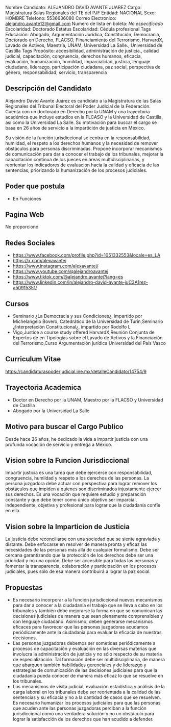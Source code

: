Nombre Candidato: ALEJANDRO DAVID AVANTE JUAREZ
Cargo: Magistratura Salas Regionales del TE del PJF
Entidad: NACIONAL
Sexo: HOMBRE
Telefono: 5536636080
Correo Electronico: alejandro.avante12@gmail.com
Numero de lista en boleta: *No especificado*
Escolaridad: Doctorado
Estatus Escolaridad: Cédula profesional
Tags Educación: Abogado, Argumentación Jurídica, Constitución, Democracia, Doctorado en Derecho, FLACSO, Financiamiento del Terrorismo, HarvardX, Lavado de Activos, Maestría, UNAM, Universidad La Salle., Universidad de Castilla
Tags Propósito: accesibilidad, administración de justicia., calidad judicial, capacitación, congruencia, derechos humanos, eficacia, evaluación, humanización, humildad, imparcialidad, justicia, lenguaje ciudadano, liderazgo, participación ciudadana, paz social, perspectiva de género, responsabilidad, servicio, transparencia


## Descripción del Candidato 

Alejandro David Avante Juárez es candidato a la Magistratura de las Salas Regionales del Tribunal Electoral del Poder Judicial de la Federación. Cuenta con un doctorado en Derecho por la UNAM y una trayectoria académica que incluye estudios en la FLCASO y la Universidad de Castilla, así como la Universidad La Salle.  Su motivación para buscar el cargo se basa en 26 años de servicio a la impartición de justicia en México.

Su visión de la función jurisdiccional se centra en la responsabilidad, humildad, el respeto a los derechos humanos y la necesidad de remover obstáculos para personas discriminadas. Propone incorporar mecanismos de comunicación para dar a conocer el trabajo de los tribunales, mejorar la capacitación continua de los jueces en áreas multidisciplinarias, y reorientar los indicadores de evaluación hacia la calidad y eficacia de las sentencias, priorizando la humanización de los procesos judiciales.


## Poder que postula

- En Funciones


## Pagina Web

No proporcionó


## Redes Sociales

- https://www.facebook.com/profile.php?id=1051332553&locale=es_LA
- https://x.com/alexavantej
- https://www.instagram.com/alexavantej/
- https://www.youtube.com/@alejandroavantej
- https://www.tiktok.com/@alejandro.avantej?lang=es
- https://www.linkedin.com/in/alejandro-david-avante-juC3A1rez-a50915351/


## Cursos

- Seminario ¿La Democracia y sus Condiciones¿, impartido por Michelangelo Bovero, Catedrático de la Universidad de Turin,Seminario ¿Interpretación Constitucional¿, impartido por Rodolfo L
- Vigo,Justice a course  study offered  HarvardX,Reunión Conjunta de Expertos de  en Tipologías sobre el Lavado de Activos y la Financiación del Terrorismo,Curso Argumentación jurídica Universidad del País Vasco


## Curriculum Vitae

https://candidaturaspoderjudicial.ine.mx/detalleCandidato/14754/9


## Trayectoria Academica

- Doctor en Derecho por la UNAM, Maestro por la FLACSO y Universidad de Castilla
- Abogado por la Universidad La Salle


## Motivo para buscar el Cargo Publico

Desde hace 26 años, he dedicado la vida a impartir justicia con una profunda vocación de servicio y entrega a México.


## Vision sobre la Funcion Jurisdiccional

Impartir justicia es una tarea que debe ejercerse con responsabilidad, congruencia, humildad y respeto a los derechos de las personas. La persona juzgadora debe actuar con perspectiva para lograr remover los obstáculos que impiden a quienes son discriminados injustamente ejercer sus derechos. Es una vocación que requiere estudio y preparación constante y que debe tener como único objetivo ser imparcial, independiente, objetiva y profesional para lograr que la ciudadanía confíe en ella.


## Vision sobre la Imparticion de Justicia

La justicia debe reconciliarse con una sociedad que se siente agraviada y distante. Debe enfocarse en resolver de manera pronta y eficaz las necesidades de las personas más allá de cualquier formalismo. Debe ser cercana garantizando que la protección de los derechos debe ser una prioridad y no una opción. Debe ser accesible para todas las personas y fomentar la transparencia, colaboración y participación en los procesos judiciales, pues sólo de esa manera contribuirá a lograr la paz social.


## Propuestas

- Es necesario incorporar a la función jurisdiccional nuevos mecanismos para dar a conocer a la ciudadanía el trabajo que se lleva a cabo en los tribunales y también debe mejorarse la forma en que se comunican las decisiones judiciales de manera que sean plenamente comprensibles y con lenguaje ciudadano. Asimismo, deben generarse mecanismos eficaces para favorecer que las personas juzgadoras acudamos periódicamente ante la ciudadanía para evaluar la eficacia de nuestras decisiones.
- Las personas juzgadoras debemos ser sometidas periódicamente a procesos de capacitación y evaluación en las diversas materias que involucra la administración de justicia y no sólo respecto de su materia de especialización. Tal formación debe ser multidisciplinaria, de manera que abarquen también habilidades gerenciales y de liderazgo y estrategias de comunicación de las decisiones judiciales para que la ciudadanía pueda conocer de manera más eficaz lo que se resuelve en los tribunales.
- Los mecanismos de visita judicial, evaluación estadística y análisis de la carga laboral en los tribunales debe ser reorientada a la calidad de las sentencias y su eficacia y no a la cantidad de casos que se resuelven. Es necesario humanizar los procesos judiciales para que las personas que acuden ante las personas juzgadoras perciban a la función jurisdiccional como una verdadera solución y no un obstáculo para lograr la satisfacción de los derechos que han acudido a defender.

